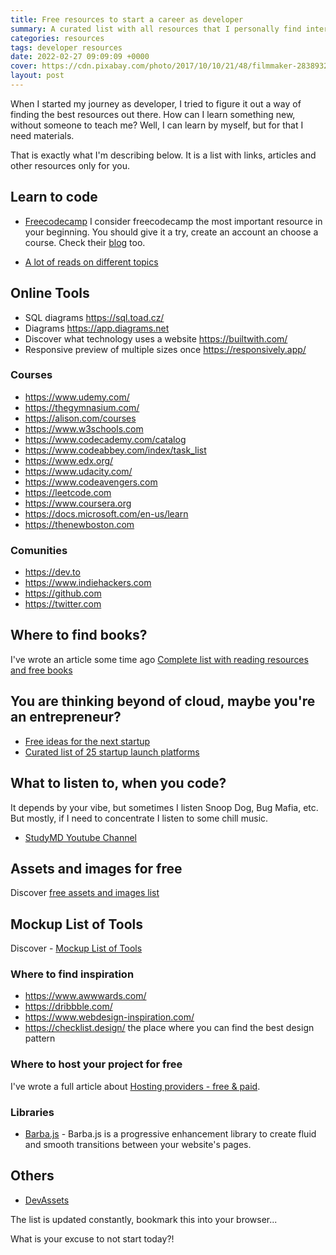 ```yaml
---
title: Free resources to start a career as developer
summary: A curated list with all resources that I personally find interesting to share for developers at the beginning of their careers. A list with links, articles, and other resources.
categories: resources
tags: developer resources
date: 2022-02-27 09:09:09 +0000
cover: https://cdn.pixabay.com/photo/2017/10/10/21/48/filmmaker-2838932_1280.jpg
layout: post
---
```


When I started my journey as developer, I tried to figure it out a way of finding the best resources out there. How can I learn something new, without someone to teach me? Well, I can learn by myself, but for that I need materials.

That is exactly what I'm describing below. It is a list with links, articles and other resources only for you.

## Learn to code

- [Freecodecamp](https://www.freecodecamp.org/)
I consider freecodecamp the most important resource in your beginning. You should give it a try, create an account an choose a course. Check their [blog](https://www.freecodecamp.org/news/) too.

- [A lot of reads on different topics](https://medium.com)

## Online Tools

- SQL diagrams <https://sql.toad.cz/>
- Diagrams <https://app.diagrams.net>
- Discover what technology uses a website <https://builtwith.com/>
- Responsive preview of multiple sizes once <https://responsively.app/>

### Courses

- <https://www.udemy.com/>
- <https://thegymnasium.com/>
- <https://alison.com/courses>
- <https://www.w3schools.com>
- <https://www.codecademy.com/catalog>
- <https://www.codeabbey.com/index/task_list>
- <https://www.edx.org/>
- <https://www.udacity.com/>
- <https://www.codeavengers.com>
- <https://leetcode.com>
- <https://www.coursera.org>
- <https://docs.microsoft.com/en-us/learn>
- <https://thenewboston.com>

### Comunities

- <https://dev.to>
- <https://www.indiehackers.com>
- <https://github.com>
- <https://twitter.com>

## Where to find books?

I've wrote an article some time ago [Complete list with reading resources and free books](https://whyboobo.com/resources/free-books-and-reading-resources/)

## You are thinking beyond of cloud, maybe you're an entrepreneur?

- [Free ideas for the next startup](https://whyboobo.com/startup/how-to-launch-a-startup/)
- [Curated list of 25 startup launch platforms](https://whyboobo.com/startup/how-to-launch-a-startup/)

## What to listen to, when you code?

It depends by your vibe, but sometimes I listen Snoop Dog, Bug Mafia, etc. But mostly, if I need to concentrate I listen to some chill music.

- [StudyMD Youtube Channel](https://www.youtube.com/channel/UC5CRP-6oxYenIgBj17CkBZg)


## Assets and images for free

 Discover [free assets and images list](https://whyboobo.com/resources/free-assets-and-images)

## Mockup List of Tools

Discover - [Mockup List of Tools](https://whyboobo.com/resources/mockup-tools/)

### Where to find inspiration

- <https://www.awwwards.com/>
- <https://dribbble.com/>
- <https://www.webdesign-inspiration.com/>
- <https://checklist.design/> the place where you can find the best design pattern

### Where to host your project for free

I've wrote a full article about <a href="https://whyboobo.com/resources/hosting-providers/">Hosting providers - free & paid</a>.


### Libraries

- <a href="https://barba.js.org" target="_blank">Barba.js</a> - Barba.js is a progressive enhancement library to create fluid and smooth transitions between your website's pages. 

## Others

- <a href="https://xsgames.co/devassets/" target="_blank">DevAssets</a>


The list is updated constantly, bookmark this into your browser...

What is your excuse to not start today?!
